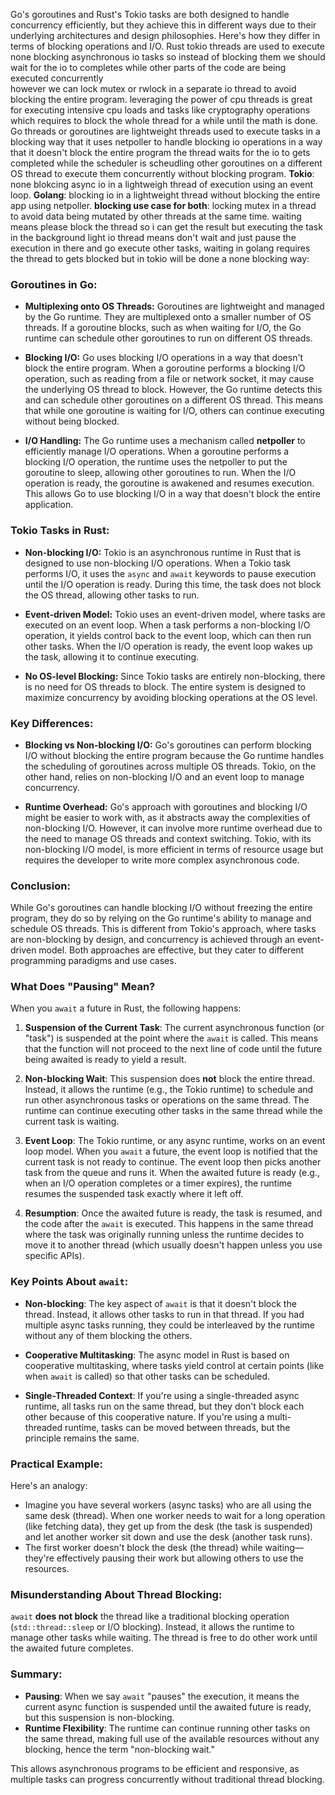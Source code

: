 
Go's goroutines and Rust's Tokio tasks are both designed to handle concurrency efficiently, but they achieve this in different ways due to their underlying architectures and design philosophies. Here's how they differ in terms of blocking operations and I/O.
Rust tokio threads are used to execute none blocking asynchronous io tasks so instead of blocking 
them we should wait for the io to completes while other parts of the code are being executed concurrently  
however we can lock mutex or rwlock in a separate io thread to avoid blocking the entire program. 
leveraging the power of cpu threads is great for executing intensive cpu loads and tasks like 
cryptography operations which requires to block the whole thread for a while until the math is done. 
Go threads or goroutines are lightweight threads used to execute tasks in a blocking way that it 
uses netpoller to handle blocking io operations in a way that it doesn't block the entire program
the thread waits for the io to gets completed while the scheduler is scheudling other goroutines on 
a different OS thread to execute them concurrently without blocking program.
**Tokio**: none blokcing async io in a lightweigh thread of execution using an event loop.
**Golang**: blocking io in a lightweight thread without blocking the entire app using netpoller.
**blocking use case for both**: locking mutex in a thread to avoid data being mutated by other threads at the same time.
waiting means please block the thread so i can get the result but executing the task in the background light io thread means don't wait and just pause the execution in there and go execute other tasks, waiting in golang requires the thread to gets blocked but in tokio will be done a none blocking way:

### Goroutines in Go:
- **Multiplexing onto OS Threads:** Goroutines are lightweight and managed by the Go runtime. They are multiplexed onto a smaller number of OS threads. If a goroutine blocks, such as when waiting for I/O, the Go runtime can schedule other goroutines to run on different OS threads.
  
- **Blocking I/O:** Go uses blocking I/O operations in a way that doesn't block the entire program. When a goroutine performs a blocking I/O operation, such as reading from a file or network socket, it may cause the underlying OS thread to block. However, the Go runtime detects this and can schedule other goroutines on a different OS thread. This means that while one goroutine is waiting for I/O, others can continue executing without being blocked.

- **I/O Handling:** The Go runtime uses a mechanism called **netpoller** to efficiently manage I/O operations. When a goroutine performs a blocking I/O operation, the runtime uses the netpoller to put the goroutine to sleep, allowing other goroutines to run. When the I/O operation is ready, the goroutine is awakened and resumes execution. This allows Go to use blocking I/O in a way that doesn't block the entire application.

### Tokio Tasks in Rust:
- **Non-blocking I/O:** Tokio is an asynchronous runtime in Rust that is designed to use non-blocking I/O operations. When a Tokio task performs I/O, it uses the `async` and `await` keywords to pause execution until the I/O operation is ready. During this time, the task does not block the OS thread, allowing other tasks to run.

- **Event-driven Model:** Tokio uses an event-driven model, where tasks are executed on an event loop. When a task performs a non-blocking I/O operation, it yields control back to the event loop, which can then run other tasks. When the I/O operation is ready, the event loop wakes up the task, allowing it to continue executing.

- **No OS-level Blocking:** Since Tokio tasks are entirely non-blocking, there is no need for OS threads to block. The entire system is designed to maximize concurrency by avoiding blocking operations at the OS level.

### Key Differences:
- **Blocking vs Non-blocking I/O:** Go's goroutines can perform blocking I/O without blocking the entire program because the Go runtime handles the scheduling of goroutines across multiple OS threads. Tokio, on the other hand, relies on non-blocking I/O and an event loop to manage concurrency.

- **Runtime Overhead:** Go's approach with goroutines and blocking I/O might be easier to work with, as it abstracts away the complexities of non-blocking I/O. However, it can involve more runtime overhead due to the need to manage OS threads and context switching. Tokio, with its non-blocking I/O model, is more efficient in terms of resource usage but requires the developer to write more complex asynchronous code.

### Conclusion:
While Go's goroutines can handle blocking I/O without freezing the entire program, they do so by relying on the Go runtime's ability to manage and schedule OS threads. This is different from Tokio's approach, where tasks are non-blocking by design, and concurrency is achieved through an event-driven model. Both approaches are effective, but they cater to different programming paradigms and use cases.

### What Does "Pausing" Mean?

When you `await` a future in Rust, the following happens:

1. **Suspension of the Current Task**: The current asynchronous function (or "task") is suspended at the point where the `await` is called. This means that the function will not proceed to the next line of code until the future being awaited is ready to yield a result.

2. **Non-blocking Wait**: This suspension does **not** block the entire thread. Instead, it allows the runtime (e.g., the Tokio runtime) to schedule and run other asynchronous tasks or operations on the same thread. The runtime can continue executing other tasks in the same thread while the current task is waiting.

3. **Event Loop**: The Tokio runtime, or any async runtime, works on an event loop model. When you `await` a future, the event loop is notified that the current task is not ready to continue. The event loop then picks another task from the queue and runs it. When the awaited future is ready (e.g., when an I/O operation completes or a timer expires), the runtime resumes the suspended task exactly where it left off.

4. **Resumption**: Once the awaited future is ready, the task is resumed, and the code after the `await` is executed. This happens in the same thread where the task was originally running unless the runtime decides to move it to another thread (which usually doesn't happen unless you use specific APIs).

### Key Points About `await`:

- **Non-blocking**: The key aspect of `await` is that it doesn't block the thread. Instead, it allows other tasks to run in that thread. If you had multiple async tasks running, they could be interleaved by the runtime without any of them blocking the others.

- **Cooperative Multitasking**: The async model in Rust is based on cooperative multitasking, where tasks yield control at certain points (like when `await` is called) so that other tasks can be scheduled.

- **Single-Threaded Context**: If you're using a single-threaded async runtime, all tasks run on the same thread, but they don't block each other because of this cooperative nature. If you're using a multi-threaded runtime, tasks can be moved between threads, but the principle remains the same.

### Practical Example:

Here's an analogy:

- Imagine you have several workers (async tasks) who are all using the same desk (thread). When one worker needs to wait for a long operation (like fetching data), they get up from the desk (the task is suspended) and let another worker sit down and use the desk (another task runs).
- The first worker doesn't block the desk (the thread) while waiting—they're effectively pausing their work but allowing others to use the resources.

### Misunderstanding About Thread Blocking:

`await` **does not block** the thread like a traditional blocking operation (`std::thread::sleep` or I/O blocking). Instead, it allows the runtime to manage other tasks while waiting. The thread is free to do other work until the awaited future completes.

### Summary:

- **Pausing**: When we say `await` "pauses" the execution, it means the current async function is suspended until the awaited future is ready, but this suspension is non-blocking.
- **Runtime Flexibility**: The runtime can continue running other tasks on the same thread, making full use of the available resources without any blocking, hence the term "non-blocking wait."

This allows asynchronous programs to be efficient and responsive, as multiple tasks can progress concurrently without traditional thread blocking.